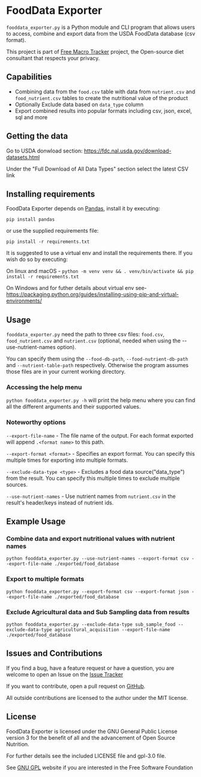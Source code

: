 # FoodData Exporter
`fooddata_exporter.py` is a Python module and CLI program that allows users to access, combine and export
data from the USDA FoodData database (csv format).

This project is part of <a href="https://www.freemacrotracker.com" target="_blank">Free Macro Tracker</a> project,
the Open-source diet consultant that respects your privacy.

## Capabilities

* Combining data from the `food.csv` table with data from `nutrient.csv` and `food_nutrient.csv` tables to create the nutritional value of the product
* Optionally Exclude data based on `data_type` column
* Export combined results into popular formats including csv, json, excel, sql and more

## Getting the data
Go to USDA donwload section: https://fdc.nal.usda.gov/download-datasets.html

Under the "Full Download of All Data Types" section select the latest CSV link

## Installing requirements

FoodData Exporter depends on <a href="https://pandas.pydata.org/pandas-docs/stable/index.html" target="_blank">Pandas</a>, install it by executing:

`pip install pandas`

or use the supplied requirements file:

`pip install -r requirements.txt`

It is suggested to use a virtual env and install the requirements there. If you wish do so by executing:

On linux and macOS - `python -m venv venv && . venv/bin/activate && pip install -r requirements.txt`

On Windows and for futher details about virtual env see- https://packaging.python.org/guides/installing-using-pip-and-virtual-environments/ 

## Usage

`fooddata_exporter.py` need the path to three csv files: `food.csv`, `food_nutrient.csv` and `nutrient.csv` (optional, needed when using the --use-nutrient-names option).

You can specify them using the `--food-db-path`, `--food-nutrient-db-path` and `--nutrient-table-path` respectively. Otherwise the program assumes those files are in your current working directory.

### Accessing the help menu
`python fooddata_exporter.py -h` will print the help menu where you can find all the different arguments and their supported values.

### Noteworthy options

`--export-file-name` - The file name of the output. For each format exported will append `.<format name>` to this path.

`--export-format <format>` - Specifies an export format. You can specify this multiple times for exporting into multiple formats.

`--exclude-data-type <type>` - Excludes a food data source("data_type") from the result. You can specify this multiple times to exclude multiple sources.

`--use-nutrient-names` - Use nutrient names from `nutrient.csv` in the result's header/keys instead of nutrient ids.

## Example Usage

### Combine data and export nutritional values with nutrient names
```
python fooddata_exporter.py --use-nutrient-names --export-format csv --export-file-name ./exported/food_database
```

### Export to multiple formats
```
python fooddata_exporter.py --export-format csv --export-format json --export-file-name ./exported/food_database
```

### Exclude Agricultural data and Sub Sampling data from results
```
python fooddata_exporter.py --exclude-data-type sub_sample_food --exclude-data-type agricultural_acquisition --export-file-name ./exported/food_database
```

## Issues and Contributions

If you find a bug, have a feature request or have a question, you are welcome to open an Issue on the <a href="https://github.com/guyo13/usda_food_data_exporter/issues" target="_blank">Issue Tracker</a>

If you want to contribute, open a pull request on <a href="https://github.com/guyo13/usda_food_data_exporter" target="_blank">GitHub</a>.

All outside contributions are licensed to the author under the MIT license.

## License
FoodData Exporter is licensed under the GNU General Public License version 3
for the benefit of all and the advancement of Open Source Nutrition.

For further details see the included LICENSE file and gpl-3.0 file.

See <a href="http://www.gnu.org/licenses/gpl-3.0.en.html" target="_blank">GNU GPL</a> website if you are interested in the Free Software Foundation
